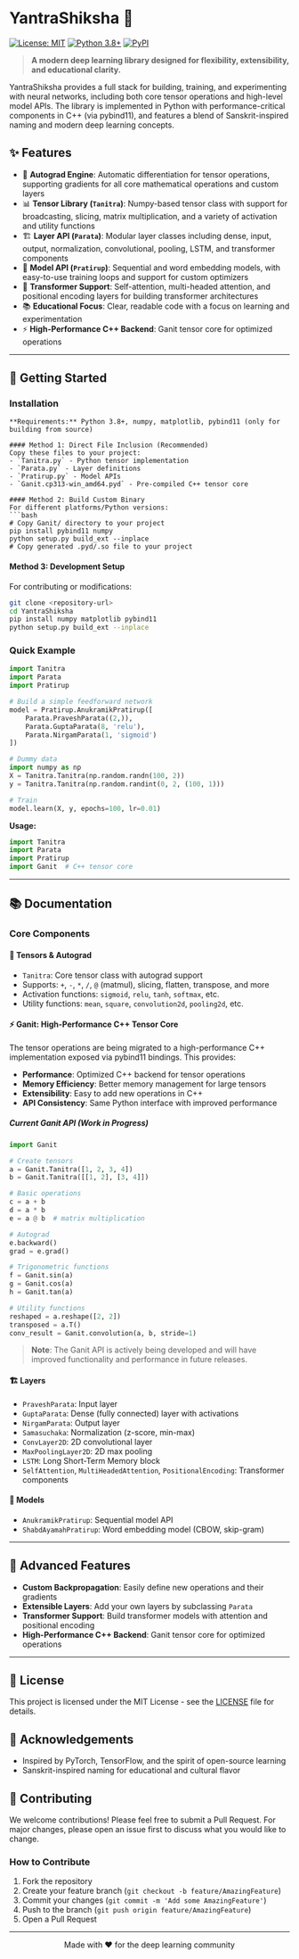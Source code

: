 # YantraShiksha 🧠

[![License: MIT](https://img.shields.io/badge/License-MIT-yellow.svg)](https://opensource.org/licenses/MIT)
[![Python 3.8+](https://img.shields.io/badge/python-3.8+-blue.svg)](https://www.python.org/downloads/)
[![PyPI](https://img.shields.io/badge/pypi-numpy%20matplotlib-green.svg)](https://pypi.org/project/numpy/)

> **A modern deep learning library designed for flexibility, extensibility, and educational clarity.**

YantraShiksha provides a full stack for building, training, and experimenting with neural networks, including both core tensor operations and high-level model APIs. The library is implemented in Python with performance-critical components in C++ (via pybind11), and features a blend of Sanskrit-inspired naming and modern deep learning concepts.

## ✨ Features

- 🚀 **Autograd Engine**: Automatic differentiation for tensor operations, supporting gradients for all core mathematical operations and custom layers
- 📊 **Tensor Library (`Tanitra`)**: Numpy-based tensor class with support for broadcasting, slicing, matrix multiplication, and a variety of activation and utility functions
- 🏗️ **Layer API (`Parata`)**: Modular layer classes including dense, input, output, normalization, convolutional, pooling, LSTM, and transformer components
- 🤖 **Model API (`Pratirup`)**: Sequential and word embedding models, with easy-to-use training loops and support for custom optimizers
- 🔄 **Transformer Support**: Self-attention, multi-headed attention, and positional encoding layers for building transformer architectures
- 📚 **Educational Focus**: Clear, readable code with a focus on learning and experimentation
- ⚡ **High-Performance C++ Backend**: Ganit tensor core for optimized operations

---

## 🚀 Getting Started

### Installation
```
**Requirements:** Python 3.8+, numpy, matplotlib, pybind11 (only for building from source)

#### Method 1: Direct File Inclusion (Recommended)
Copy these files to your project:
- `Tanitra.py` - Python tensor implementation
- `Parata.py` - Layer definitions  
- `Pratirup.py` - Model APIs
- `Ganit.cp313-win_amd64.pyd` - Pre-compiled C++ tensor core

#### Method 2: Build Custom Binary
For different platforms/Python versions:
```bash
# Copy Ganit/ directory to your project
pip install pybind11 numpy
python setup.py build_ext --inplace
# Copy generated .pyd/.so file to your project
```

#### Method 3: Development Setup
For contributing or modifications:
```bash
git clone <repository-url>
cd YantraShiksha
pip install numpy matplotlib pybind11
python setup.py build_ext --inplace
```

### Quick Example

```python
import Tanitra
import Parata
import Pratirup

# Build a simple feedforward network
model = Pratirup.AnukramikPratirup([
    Parata.PraveshParata((2,)),
    Parata.GuptaParata(8, 'relu'),
    Parata.NirgamParata(1, 'sigmoid')
])

# Dummy data
import numpy as np
X = Tanitra.Tanitra(np.random.randn(100, 2))
y = Tanitra.Tanitra(np.random.randint(0, 2, (100, 1)))

# Train
model.learn(X, y, epochs=100, lr=0.01)
```

**Usage:**
```python
import Tanitra
import Parata
import Pratirup
import Ganit  # C++ tensor core
```

---

## 📚 Documentation

### Core Components

#### 🧮 Tensors & Autograd

- `Tanitra`: Core tensor class with autograd support
- Supports: `+`, `-`, `*`, `/`, `@` (matmul), slicing, flatten, transpose, and more
- Activation functions: `sigmoid`, `relu`, `tanh`, `softmax`, etc.
- Utility functions: `mean`, `square`, `convolution2d`, `pooling2d`, etc.

#### ⚡ Ganit: High-Performance C++ Tensor Core

The tensor operations are being migrated to a high-performance C++ implementation exposed via pybind11 bindings. This provides:

- **Performance**: Optimized C++ backend for tensor operations
- **Memory Efficiency**: Better memory management for large tensors
- **Extensibility**: Easy to add new operations in C++
- **API Consistency**: Same Python interface with improved performance

##### Current Ganit API (Work in Progress)

```python
import Ganit

# Create tensors
a = Ganit.Tanitra([1, 2, 3, 4])
b = Ganit.Tanitra([[1, 2], [3, 4]])

# Basic operations
c = a + b
d = a * b
e = a @ b  # matrix multiplication

# Autograd
e.backward()
grad = e.grad()

# Trigonometric functions
f = Ganit.sin(a)
g = Ganit.cos(a)
h = Ganit.tan(a)

# Utility functions
reshaped = a.reshape([2, 2])
transposed = a.T()
conv_result = Ganit.convolution(a, b, stride=1)
```

> **Note**: The Ganit API is actively being developed and will have improved functionality and performance in future releases.

#### 🏗️ Layers

- `PraveshParata`: Input layer
- `GuptaParata`: Dense (fully connected) layer with activations
- `NirgamParata`: Output layer
- `Samasuchaka`: Normalization (z-score, min-max)
- `ConvLayer2D`: 2D convolutional layer
- `MaxPoolingLayer2D`: 2D max pooling
- `LSTM`: Long Short-Term Memory block
- `SelfAttention`, `MultiHeadedAttention`, `PositionalEncoding`: Transformer components

#### 🤖 Models

- `AnukramikPratirup`: Sequential model API
- `ShabdAyamahPratirup`: Word embedding model (CBOW, skip-gram)

---

## 🔧 Advanced Features

- **Custom Backpropagation**: Easily define new operations and their gradients
- **Extensible Layers**: Add your own layers by subclassing `Parata`
- **Transformer Support**: Build transformer models with attention and positional encoding
- **High-Performance C++ Backend**: Ganit tensor core for optimized operations



---

## 📄 License

This project is licensed under the MIT License - see the [LICENSE](LICENSE) file for details.

## 🙏 Acknowledgements

- Inspired by PyTorch, TensorFlow, and the spirit of open-source learning
- Sanskrit-inspired naming for educational and cultural flavor

## 🤝 Contributing

We welcome contributions! Please feel free to submit a Pull Request. For major changes, please open an issue first to discuss what you would like to change.

### How to Contribute

1. Fork the repository
2. Create your feature branch (`git checkout -b feature/AmazingFeature`)
3. Commit your changes (`git commit -m 'Add some AmazingFeature'`)
4. Push to the branch (`git push origin feature/AmazingFeature`)
5. Open a Pull Request

---

<div align="center">
Made with ❤️ for the deep learning community
</div>
